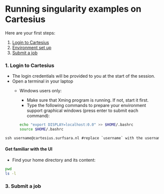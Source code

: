 # Running singularity examples on Cartesius

Here are your first steps:

1. [Login to Cartesius](#cartesius-login)
2. [Environment set up](#cartesius-env)
3. [Submit a job](#job-submit)

### <a name="cartesius-login"></a> 1. Login to Cartesius

* The login credentials will be provided to you at the start of the session.
* Open a terminal in your laptop
  * Windows users only: 
    * Make sure that Xming program is running. If not, start it first.
    * Type the following commands to prepare your environment support graphical windows (press enter to submit each command):
  
  
    ```sh
    echo "export DISPLAY=localhost:0.0" >> $HOME/.bashrc
    source $HOME/.bashrc
    ```
    
 ```ss
 ssh username@cartesius.surfsara.nl #replace `username` with the username assigned to you
 ```
  
#### Get familiar with the UI 

* Find your home directory and its content:

```sh
pwd
ls -l
```

### <a name="job-submit"></a> 3. Submit a job






